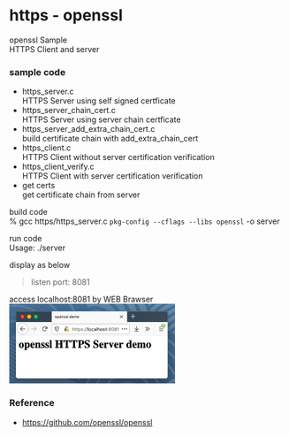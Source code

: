 https - openssl
===============

openssl Sample <br/>
HTTPS Client and server


### sample code

- https_server.c <br/>
HTTPS Server  using self signed certficate <br/>
- https_server_chain_cert.c <br/>
HTTPS Server using server chain certficate <br/>
- https_server_add_extra_chain_cert.c <br/>
build certificate chain with add_extra_chain_cert <br/>
- https_client.c <br/>
HTTPS Client without server certification verification <br/>
- https_client_verify.c <br/>
HTTPS Client with server certification verification  <br/>
- get certs <br/>
get certificate chain from server <br/>


build code <br/>
% gcc https/https_server.c `pkg-config --cflags --libs openssl` -o server <br/>

run code  <br/>
Usage: ./server <br/>

display as below <br/>
> listen port: 8081  <br/>

access localhost:8081 by WEB Brawser <br/>
<img src="https://raw.githubusercontent.com/ohwada/MAC_cpp_Samples/master/openssl/screenshot/firefox_https_server.png" width="300" />


### Reference <br/>
- https://github.com/openssl/openssl

